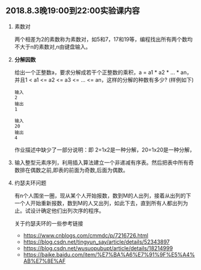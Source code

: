 ##	2018.8.3晚19:00到22:00实验课内容

1.	素数对

	两个相差为2的素数称为素数对，如5和7，17和19等，编程找出所有两个数均不大于n的素数对,n由键盘输入。

2.	**分解因数**

	给出一个正整数a，要求分解成若干个正整数的乘积，a = a1 * a2 * ... * an，并且1 < a1 <= a2 <= a3 <= ... <= an，这样的分解的种数有多少? (样例如下)
	
	```
	输入
	2
	输出
	1
	
	输入
	20
	输出
	4
	```

	作业描述中缺少了一部分说明：即 2=1x2是一种分解，20=1x20是一种分解，

3.	输入整型元素序列，利用插入算法建立一个非递减有序表。然后把表中所有奇数排在偶数之前,即表的前面为奇数,后面为偶数。

4.	约瑟夫环问题

	有n个人围坐一圈，现从某个人开始报数，数到M的人出列，接着从出列的下一个人开始重新报数，数到M的人又出列，如此下去，直到所有人都出列为止。试设计确定他们出列次序的程序。
	
	关于约瑟夫环的一些参考链接

	*	https://www.cnblogs.com/cmmdc/p/7216726.html
	*	https://blog.csdn.net/tingyun_say/article/details/52343897
	*	https://blog.csdn.net/wusuopubupt/article/details/18214999
	*	https://baike.baidu.com/item/%E7%BA%A6%E7%91%9F%E5%A4%AB%E7%8E%AF
